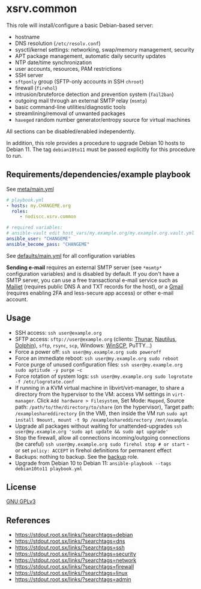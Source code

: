 # xsrv.common

This role will install/configure a basic Debian-based server:

- hostname
- DNS resolution (`/etc/resolv.conf`)
- sysctl/kernel settings: networking, swap/memory management, security
- APT package management, automatic daily security updates
- NTP date/time synchronization
- user accounts, resources, PAM restrictions
- SSH server
 - `sftponly` group (SFTP-only accounts in SSH `chroot`)
- firewall (`firehol`)
- intrusion/bruteforce detection and prevention system (`fail2ban`)
- outgoing mail through an external SMTP relay (`msmtp`)
- basic command-line utilities/diagnostic tools
- streamlining/removal of unwanted packages
- `haveged` random number generator/entropy source for virtual machines

All sections can be disabled/enabled independently.

In addition, this role provides a procedure to upgrade Debian 10 hosts to Debian 11. The tag `debian10to11` must be passed explicitly for this procedure to run.

## Requirements/dependencies/example playbook

See [meta/main.yml](meta/main.yml)


```yaml
# playbook.yml
- hosts: my.CHANGEME.org
  roles:
     - nodiscc.xsrv.common

# required variables:
# ansible-vault edit host_vars/my.example.org/my.example.org.vault.yml
ansible_user: "CHANGEME"
ansible_become_pass: "CHANGEME"
```

See [defaults/main.yml](defaults/main.yml) for all configuration variables

**Sending e-mail** requires an external SMTP server (see `*msmtp*` configuration variables) and is disabled by default. If you don't have a SMTP server, you can use a free transactional e-mail service such as [Mailjet](https://www.mailjet.com/) (requires public DNS A and TXT records for the host), or a [Gmail](https://caupo.ee/blog/2020/07/05/how-to-install-msmtp-to-debian-10-for-sending-emails-with-gmail/) (requires enabling 2FA and less-secure app access) or other e-mail account.


## Usage

 - SSH access: `ssh user@example.org`
 - SFTP access: `sftp://user@example.org` (clients: [Thunar](http://docs.xfce.org/xfce/thunar/start), [Nautilus](https://wiki.gnome.org/action/show/Apps/Nautilus), [Dolphin](https://www.kde.org/applications/system/dolphin/)), `sftp`, `rsync`, `scp`, Windows: [WinSCP](https://winscp.net/eng/index.php), PuTTY...)
- Force a power off: `ssh user@my.example.org sudo poweroff`
- Force an immediate reboot: `ssh user@my.example.org sudo reboot`
- Force purge of unused configuration files: `ssh user@my.example.org sudo aptitude -y purge ~c`
- Force rotation of system logs: `ssh user@my.example.org sudo logrotate -f /etc/logrotate.conf`
- If running in a KVM virtual machine in libvirt/virt-manager, to share a directory from the hypervisor to the VM: access VM settings in `virt-manager`. Click `Add hardware > Filesystem`, Set Mode: `Mapped`, Source path: `/path/to/the/directory/to/share` (on the hypervisor), Target path: `/exampleshareddirectory` (in the VM), then inside the VM run `sudo apt install 9mount, mount -t 9p /exampleshareddirectory /mnt/example`.
- Upgrade all packages without waiting for unattended-upgrades `ssh user@my.example.org 'sudo apt update && sudo apt upgrade'`
- Stop the firewall, allow all connections incoming/outgoing connections (be careful) `ssh user@my.example.org sudo firehol stop # or start` - or set `policy: ACCEPT` in firehol definitions for permanent effect
- Backups: nothing to backup. See the [backup](../backup/README.md) role.
- Upgrade from Debian 10 to Debian 11: `ansible-playbook --tags debian10to11 playbook.yml`


## License

[GNU GPLv3](../../LICENSE)


## References

- https://stdout.root.sx/links/?searchtags=debian
- https://stdout.root.sx/links/?searchtags=dns
- https://stdout.root.sx/links/?searchtags=ssh
- https://stdout.root.sx/links/?searchtags=security
- https://stdout.root.sx/links/?searchtags=network
- https://stdout.root.sx/links/?searchtags=firewall
- https://stdout.root.sx/links/?searchtags=linux
- https://stdout.root.sx/links/?searchtags=admin
